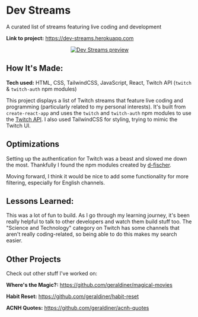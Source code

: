 # Dev Streams

A curated list of streams featuring live coding and development

**Link to project:** https://dev-streams.herokuapp.com

<div align="center">
  <a href="https://i.imgur.com/Z5BsrL9.gif"><img src="https://i.imgur.com/Z5BsrL9.gif" alt="Dev Streams preview" /></a> 
</div>

## How It's Made:

**Tech used:** HTML, CSS, TailwindCSS, JavaScript, React, Twitch API (`twitch` & `twitch-auth` npm modules)

This project displays a list of Twitch streams that feature live coding and programming (particularly related to my personal interests). It's built from `create-react-app` and uses the `twitch` and `twitch-auth` npm modules to use the [Twitch API](https://dev.twitch.tv/). I also used TailwindCSS for styling, trying to mimic the Twitch UI.

## Optimizations

Setting up the authentication for Twitch was a beast and slowed me down the most. Thankfully I found the npm modules created by [d-fischer](https://d-fischer.github.io/twitch/).

Moving forward, I think it would be nice to add some functionality for more filtering, especially for English channels.

## Lessons Learned:

This was a lot of fun to build. As I go through my learning journey, it's been really helpful to talk to other developers and watch them build stuff too. The "Science and Technology" category on Twitch has some channels that aren't really coding-related, so being able to do this makes my search easier.

## Other Projects

Check out other stuff I've worked on:

**Where's the Magic?:** https://github.com/geraldiner/magical-movies

**Habit Reset:** https://github.com/geraldiner/habit-reset

**ACNH Quotes:** https://github.com/geraldiner/acnh-quotes
